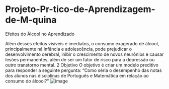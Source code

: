 # Projeto-Pr-tico-de-Aprendizagem-de-M-quina
Efeitos do Álcool no Aprendizado 

Além desses efeitos visíveis e imediatos, o consumo exagerado de álcool, principalmente ná infância e adolescência, pode prejudicar o desenvolvimento cerebral, inibir o crescimento de novos neurônios e causar lesões permanentes, além de ser um fator de risco para a depressão ou outro transtorno mental.
2 Objetivo
O objetivo é criar um modelo preditivo para responder a seguinte pergunta: “Como séria o desempenho das notas dos alunos nas disciplinas de Português e Matemática em relação ao consumo do álcool?”
![image](https://user-images.githubusercontent.com/79609332/226616288-33c4fe3b-60ed-412c-bff2-00619f3d371d.png)
